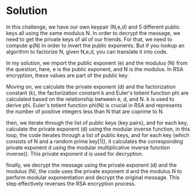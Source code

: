 # Solution
In this challenge, we have our own keypair (N,e,d) and 5 different public keys all using the same modulus N. In order to decrypt the message, we need to get the private keys of all of our friends. For that, we need to compute φ(N) in order to invert the public exponents. But if you lookup an algorithm to factorize N, given N,e,d, you can translate it into code.

In my solution, we import the public exponent (e) and the modulus (N) from the question, here, e is the public exponent, and N is the modulus. In RSA encryption, these values are part of the public key.

Moving on, we calculate the private exponent (d) and the factorization constant (k), the factorization constant k and Euler's totient function phi are calculated based on the relationship between e, d, and N. k is used to derive phi. Euler's totient function phi(N) is crucial in RSA and represents the number of positive integers less than N that are coprime to N.

then, we iterate through the list of public keys (key pairs), and for each key, calculate the private exponent (d) using the modular inverse function, in this loop, the code iterates through a list of public keys, and for each key (which consists of N and a random prime key[1]), it calculates the corresponding private exponent d using the modular multiplicative inverse function inverse(). This private exponent d is used for decryption.

finally, we decrypt the message using the private exponent (d) and the modulus (N), the code uses the private exponent d and the modulus N to perform modular exponentiation and decrypt the original message. This step effectively reverses the RSA encryption process.